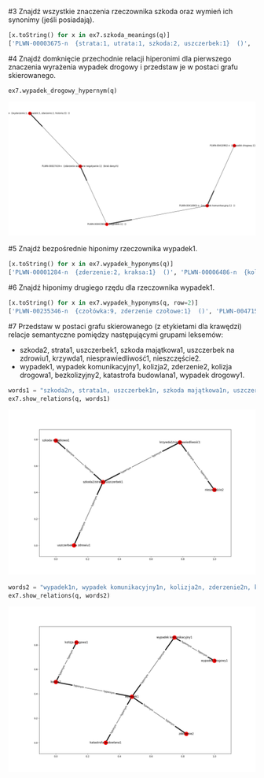 #3 Znajdź wszystkie znaczenia rzeczownika szkoda oraz wymień ich synonimy (jeśli posiadają).
```python
[x.toString() for x in ex7.szkoda_meanings(q)]
['PLWN-00003675-n  {strata:1, utrata:1, szkoda:2, uszczerbek:1}  ()', 'PLWN-00006533-n  {szkoda:1}  (brak danych)']
```

#4 Znajdź domknięcie przechodnie relacji hiperonimi dla pierwszego znaczenia wyrażenia wypadek drogowy i przedstaw je w postaci grafu skierowanego.
```python
ex7.wypadek_drogowy_hypernym(q)
```
![Graf relacji hiperonimii](wypadek_graph.png)

#5 Znajdź bezpośrednie hiponimy rzeczownika wypadek1.
```python
[x.toString() for x in ex7.wypadek_hyponyms(q)]
['PLWN-00001284-n  {zderzenie:2, kraksa:1}  ()', 'PLWN-00006486-n  {kolizja:2}  ()', 'PLWN-00016131-n  {karambol:1}  ()', 'PLWN-00034688-n  {zawał:2}  ()', 'PLWN-00034689-n  {tąpnięcie:1}  ()', 'PLWN-00241026-n  {kapotaż:1}  ()', 'PLWN-00258639-n  {wykolejenie:2}  ()', 'PLWN-00389170-n  {zakrztuszenie:1, zachłyśnięcie:1, aspiracja:3}  ()', 'PLWN-00410901-n  {wypadek komunikacyjny:1}  ()', 'PLWN-00411618-n  {katastrofa budowlana:1}  ()', 'PLWN-00436137-n  {wypadek jądrowy:1}  ()']
```

#6 Znajdź hiponimy drugiego rzędu dla rzeczownika wypadek1.
```python
[x.toString() for x in ex7.wypadek_hyponyms(q, row=2)]
['PLWN-00235346-n  {czołówka:9, zderzenie czołowe:1}  ()', 'PLWN-00471555-n  {stłuczka:1}  ()', 'PLWN-00441365-n  {kolizja drogowa:1}  ()', 'PLWN-00037295-n  {obwał:1}  ()', 'PLWN-00410902-n  {wypadek drogowy:1}  ()']
```


#7 Przedstaw w postaci grafu skierowanego (z etykietami dla krawędzi) relacje semantyczne pomiędzy następującymi grupami leksemów:
- szkoda2, strata1, uszczerbek1, szkoda majątkowa1, uszczerbek na zdrowiu1, krzywda1, niesprawiedliwość1, nieszczęście2.
- wypadek1, wypadek komunikacyjny1, kolizja2, zderzenie2, kolizja drogowa1, bezkolizyjny2, katastrofa budowlana1, wypadek drogowy1.

```python
words1 = "szkoda2n, strata1n, uszczerbek1n, szkoda majątkowa1n, uszczerbek na zdrowiu1n, krzywda1n, niesprawiedliwość1n, nieszczęście2n".split(", ")
ex7.show_relations(q, words1)
```
![Graf relacji słów nr 1](relacje1_graph.png)


```python
words2 = "wypadek1n, wypadek komunikacyjny1n, kolizja2n, zderzenie2n, kolizja drogowa1n, katastrofa budowlana1n, wypadek drogowy1n".split(", ")
ex7.show_relations(q, words2)
```

![Graf relacji słów nr 2](relacje2_graph.png)
